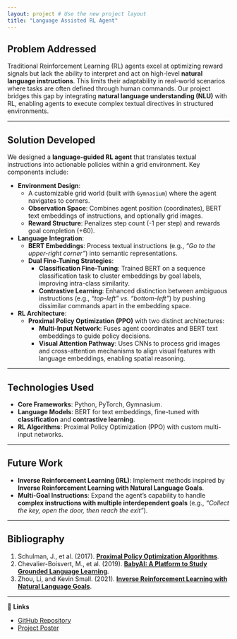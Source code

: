 ```yaml
---
layout: project # Use the new project layout
title: "Language Assisted RL Agent"
---
```


## Problem Addressed  
Traditional Reinforcement Learning (RL) agents excel at optimizing reward signals but lack the ability to interpret and act on high-level **natural language instructions**. This limits their adaptability in real-world scenarios where tasks are often defined through human commands. Our project bridges this gap by integrating **natural language understanding (NLU)** with RL, enabling agents to execute complex textual directives in structured environments.  

---

## Solution Developed  
We designed a **language-guided RL agent** that translates textual instructions into actionable policies within a grid environment. Key components include:  
- **Environment Design**:  
  - A customizable grid world (built with `Gymnasium`) where the agent navigates to corners.  
  - **Observation Space**: Combines agent position (coordinates), BERT text embeddings of instructions, and optionally grid images.  
  - **Reward Structure**: Penalizes step count (-1 per step) and rewards goal completion (+60).  
- **Language Integration**:  
  - **BERT Embeddings**: Process textual instructions (e.g., *“Go to the upper-right corner”*) into semantic representations.  
  - **Dual Fine-Tuning Strategies**:  
    - **Classification Fine-Tuning**: Trained BERT on a sequence classification task to cluster embeddings by goal labels, improving intra-class similarity.  
    - **Contrastive Learning**: Enhanced distinction between ambiguous instructions (e.g., *“top-left” vs. “bottom-left”*) by pushing dissimilar commands apart in the embedding space.   
- **RL Architecture**:  
  - **Proximal Policy Optimization (PPO)** with two distinct architectures:  
    - **Multi-Input Network**: Fuses agent coordinates and BERT text embeddings to guide policy decisions.  
    - **Visual Attention Pathway**: Uses CNNs to process grid images and cross-attention mechanisms to align visual features with language embeddings, enabling spatial reasoning.  

---

## Technologies Used 
- **Core Frameworks**: Python, PyTorch, Gymnasium.  
- **Language Models**: BERT for text embeddings, fine-tuned with **classification** and **contrastive learning**. 
- **RL Algorithms**: Proximal Policy Optimization (PPO) with custom multi-input networks.


---

## Future Work  
- **Inverse Reinforcement Learning (IRL)**: Implement methods inspired by **Inverse Reinforcement Learning with Natural Language Goals**.
- **Multi-Goal Instructions**: Expand the agent’s capability to handle **complex instructions with multiple interdependent goals** (e.g., *“Collect the key, open the door, then reach the exit”*).
 

---

## Bibliography  
1. Schulman, J., et al. (2017). [**Proximal Policy Optimization Algorithms**](https://arxiv.org/abs/1707.06347).  
2. Chevalier-Boisvert, M., et al. (2019). [**BabyAI: A Platform to Study Grounded Language Learning**](https://arxiv.org/abs/1810.08272).  
3. Zhou, Li, and Kevin Small. (2021). [**Inverse Reinforcement Learning with Natural Language Goals**](https://arxiv.org/abs/2008.06924).  

---

🔗 **Links**  
- [GitHub Repository](https://github.com/oussamakharouiche/Language-Assisted-RL-Agent-)  
- [Project Poster](https://drive.google.com/file/d/1Hvc0dEbmnYoxHY1DKkbc9BzlMoopHPkK/view?usp=sharing)  


